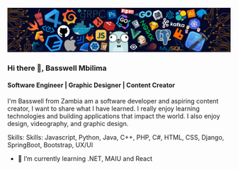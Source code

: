 ![Software Engineer | Graphic Designer | Content Creator](https://github.com/Basswell234/Basswell234/blob/main/languages-header.png)
### Hi there 👋, Basswell Mbilima
#### Software Engineer | Graphic Designer | Content Creator
I'm Basswell from Zambia am a software developer and aspiring content creator, I want to share what I have learned. I really enjoy learning technologies and building applications that impact the world. I also enjoy design, videography, and graphic design.

Skills: Skills: Javascript, Python, Java, C++, PHP, C#, HTML, CSS, Django, SpringBoot, Bootstrap, UX/UI

- 🔭 I’m currently learning .NET, MAIU and React






